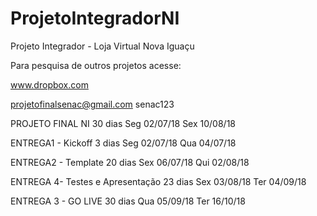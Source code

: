 # ProjetoIntegradorNI
Projeto Integrador - Loja Virtual Nova Iguaçu

Para pesquisa de outros projetos  acesse:

www.dropbox.com

projetofinalsenac@gmail.com
senac123

PROJETO FINAL NI	30 dias	Seg 02/07/18	Sex 10/08/18

ENTREGA1 - Kickoff	3 dias	Seg 02/07/18	Qua 04/07/18

ENTREGA2 - Template 	20 dias	Sex 06/07/18	Qui 02/08/18

ENTREGA 4- Testes e Apresentação	23 dias	Sex 03/08/18	Ter 04/09/18

ENTREGA 3 - GO LIVE	30 dias	Qua 05/09/18	Ter 16/10/18


